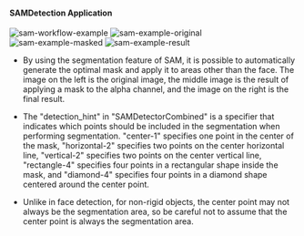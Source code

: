 #### SAMDetection Application

![sam-workflow-example](https://github.com/ltdrdata/ComfyUI-extension-tutorials/raw/main/ComfyUI-Impact-Pack/images/sam.png)
![sam-example-original](https://github.com/ltdrdata/ComfyUI-extension-tutorials/raw/main/ComfyUI-Impact-Pack/images/sam-original.png) ![sam-example-masked](https://github.com/ltdrdata/ComfyUI-extension-tutorials/raw/main/ComfyUI-Impact-Pack/images/sam-masked.png) ![sam-example-result](https://github.com/ltdrdata/ComfyUI-extension-tutorials/raw/main/ComfyUI-Impact-Pack/images/sam-result.png) 

* By using the segmentation feature of SAM, it is possible to automatically generate the optimal mask and apply it to areas other than the face. The image on the left is the original image, the middle image is the result of applying a mask to the alpha channel, and the image on the right is the final result.

* The "detection_hint" in "SAMDetectorCombined" is a specifier that indicates which points should be included in the segmentation when performing segmentation. "center-1" specifies one point in the center of the mask, "horizontal-2" specifies two points on the center horizontal line, "vertical-2" specifies two points on the center vertical line, "rectangle-4" specifies four points in a rectangular shape inside the mask, and "diamond-4" specifies four points in a diamond shape centered around the center point.

* Unlike in face detection, for non-rigid objects, the center point may not always be the segmentation area, so be careful not to assume that the center point is always the segmentation area.
